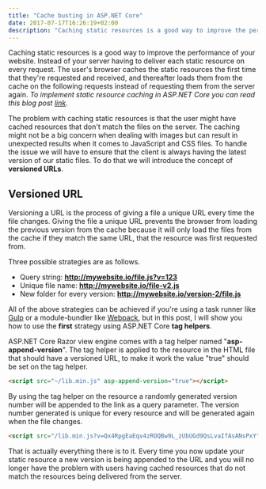 ```yaml
---
title: "Cache busting in ASP.NET Core"
date: 2017-07-17T16:26:19+02:00
description: "Caching static resources is a good way to improve the performance of your website. Instead of your server having to deliver each static resource on every request. The user's browser caches the static resources the first time that they're requested and received, and thereafter loads them from the cache on the following requests instead of requesting them from the server again. The problem with caching static resources is that the user might have cached resources that don't match the files on the server. In this post, I will show you how to implement cache busting using ASP.NET Core tag helpers."
---
```


Caching static resources is a good way to improve the performance of your website. Instead of your server having to deliver each static resource on every request. The user's browser caches the static resources the first time that they're requested and received, and thereafter loads them from the cache on the following requests instead of requesting them from the server again. _To implement static resource caching in ASP.NET Core you can read this blog post [link](/post/response-caching-in-asp-net-core "Response caching in ASP.NET Core")._

The problem with caching static resources is that the user might have cached resources that don't match the files on the server. The caching might not be a big concern when dealing with images but can result in unexpected results when it comes to JavaScript and CSS files. To handle the issue we will have to ensure that the client is always having the latest version of our static files. To do that we will introduce the concept of **versioned URLs**.

## Versioned URL

Versioning a URL is the process of giving a file a unique URL every time the file changes. Giving the file a unique URL prevents the browser from loading the previous version from the cache because it will only load the files from the cache if they match the same URL, that the resource was first requested from.

Three possible strategies are as follows.

*   Query string: **http://mywebsite.io/file.js?v=123**
*   Unique file name: **http://mywebsite.io/file-v2.js**
*   New folder for every version: **http://mywebsite.io/version-2/file.js**

All of the above strategies can be achieved if you're using a task runner like [Gulp](http://gulpjs.com/ "Gulp website") or a module-bundler like [Webpack](https://webpack.js.org/ "Webpack website"), but in this post, I will show you how to use the **first** strategy using ASP.NET Core **tag helpers**.

ASP.NET Core Razor view engine comes with a tag helper named "**asp-append-version**". The tag helper is applied to the resource in the HTML file that should have a versioned URL, to make it work the value "true" should be set on the tag helper.

```html
<script src="~/lib.min.js" asp-append-version="true"></script>
```

By using the tag helper on the resource a randomly generated version number will be appended to the link as a query parameter. The version number generated is unique for every resource and will be generated again when the file changes.

```html
<script src="/lib.min.js?v=Qx4RpgEaEqv4zROQBw9L_zUbUGd9QsLvaIfAsANsPxY"></script>
```

That is actually everything there is to it. Every time you now update your static resource a new version is being appended to the URL and you will no longer have the problem with users having cached resources that do not match the resources being delivered from the server.
